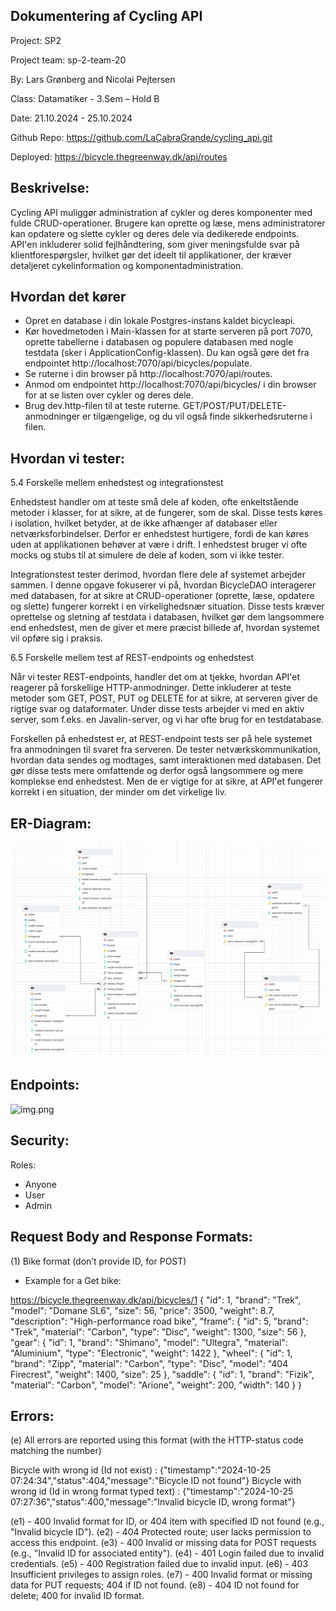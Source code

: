 ## Dokumentering af Cycling API

Project: SP2

Project team: sp-2-team-20

By: Lars Grønberg and Nicolai Pejtersen

Class: Datamatiker - 3.Sem – Hold B

Date: 21.10.2024 - 25.10.2024

Github Repo: https://github.com/LaCabraGrande/cycling_api.git

Deployed: https://bicycle.thegreenway.dk/api/routes

## Beskrivelse:
Cycling API muliggør administration af cykler og deres komponenter med fulde CRUD-operationer. Brugere kan oprette og læse, mens administratorer kan opdatere og slette cykler og deres dele via dedikerede endpoints. API'en inkluderer solid fejlhåndtering, som giver meningsfulde svar på klientforespørgsler, hvilket gør det ideelt til applikationer, der kræver detaljeret cykelinformation og komponentadministration.


## Hvordan det kører

- Opret en database i din lokale Postgres-instans kaldet bicycleapi.
- Kør hovedmetoden i Main-klassen for at starte serveren på port 7070, oprette tabellerne i databasen og populere databasen med nogle testdata (sker i ApplicationConfig-klassen). Du kan også gøre det fra endpointet http://localhost:7070/api/bicycles/populate.
- Se ruterne i din browser på http://localhost:7070/api/routes.
- Anmod om endpointet http://localhost:7070/api/bicycles/ i din browser for at se listen over cykler og deres dele.
- Brug dev.http-filen til at teste ruterne. GET/POST/PUT/DELETE-anmodninger er tilgængelige, og du vil også finde sikkerhedsruterne i filen.

## Hvordan vi tester:

5.4 Forskelle mellem enhedstest og integrationstest

Enhedstest handler om at teste små dele af koden, ofte enkeltstående metoder i klasser, for at sikre, at de fungerer,
som de skal. Disse tests køres i isolation, hvilket betyder, at de ikke afhænger af databaser eller
netværksforbindelser. Derfor er enhedstest hurtigere, fordi de kan køres uden at applikationen behøver at være i drift.
I enhedstest bruger vi ofte mocks og stubs til at simulere de dele af koden, som vi ikke tester.

Integrationstest tester derimod, hvordan flere dele af systemet arbejder sammen. I denne opgave fokuserer vi på, hvordan
BicycleDAO interagerer med databasen, for at sikre at CRUD-operationer (oprette, læse, opdatere og slette) fungerer
korrekt i en virkelighedsnær situation. Disse tests kræver oprettelse og sletning af testdata i databasen, hvilket gør
dem langsommere end enhedstest, men de giver et mere præcist billede af, hvordan systemet vil opføre sig i praksis.


6.5 Forskelle mellem test af REST-endpoints og enhedstest

Når vi tester REST-endpoints, handler det om at tjekke, hvordan API'et reagerer på forskellige HTTP-anmodninger. Dette
inkluderer at teste metoder som GET, POST, PUT og DELETE for at sikre, at serveren giver de rigtige svar og dataformater.
Under disse tests arbejder vi med en aktiv server, som f.eks. en Javalin-server, og vi har ofte brug for en testdatabase.

Forskellen på enhedstest er, at REST-endpoint tests ser på hele systemet fra anmodningen til svaret fra serveren.
De tester netværkskommunikation, hvordan data sendes og modtages, samt interaktionen med databasen. Det gør disse tests
mere omfattende og derfor også langsommere og mere komplekse end enhedstest. Men de er vigtige for at sikre, at API'et
fungerer korrekt i en situation, der minder om det virkelige liv.

## ER-Diagram:
![Er-Diagram](ER-Diagram-For-Cycling_Api.png)

## Endpoints:
![img.png](RoutesTable.png)

## Security:
Roles:
-	Anyone
-	User
-	Admin

## Request Body and Response Formats:
(1)	Bike format (don’t provide ID, for POST)
-	Example for a Get bike:

https://bicycle.thegreenway.dk/api/bicycles/1
{
"id": 1,
"brand": "Trek",
"model": "Domane SL6",
"size": 56,
"price": 3500,
"weight": 8.7,
"description": "High-performance road bike",
"frame": {
"id": 5,
"brand": "Trek",
"material": "Carbon",
"type": "Disc",
"weight": 1300,
"size": 56
},
"gear": {
"id": 1,
"brand": "Shimano",
"model": "Ultegra",
"material": "Aluminium",
"type": "Electronic",
"weight": 1422
},
"wheel": {
"id": 1,
"brand": "Zipp",
"material": "Carbon",
"type": "Disc",
"model": "404 Firecrest",
"weight": 1400,
"size": 25
},
"saddle": {
"id": 1,
"brand": "Fizik",
"material": "Carbon",
"model": "Arione",
"weight": 200,
"width": 140
}
}

## Errors:
(e) All errors are reported using this format (with the HTTP-status code matching the number)

Bicycle with wrong id (Id not exist) :
{"timestamp":"2024-10-25 07:24:34","status":404,"message":"Bicycle ID not found"}
Bicycle with wrong id (Id in wrong format typed text) :
{"timestamp":"2024-10-25 07:27:36","status":400,"message":"Invalid bicycle ID, wrong format"}

(e1) - 400 Invalid format for ID, or 404 item with specified ID not found (e.g., "Invalid bicycle ID").
(e2) - 404 Protected route; user lacks permission to access this endpoint.
(e3) - 400 Invalid or missing data for POST requests (e.g., "Invalid ID for associated entity").
(e4) - 401 Login failed due to invalid credentials.
(e5) - 400 Registration failed due to invalid input.
(e6) - 403 Insufficient privileges to assign roles.
(e7) - 400 Invalid format or missing data for PUT requests; 404 if ID not found.
(e8) - 404 ID not found for delete; 400 for invalid ID format.



